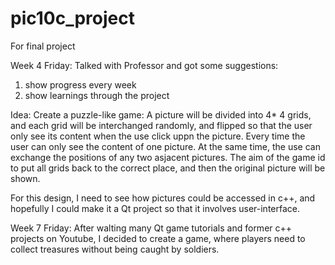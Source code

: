 # pic10c_project
For final project

Week 4 Friday:
Talked with Professor and got some suggestions:
1.  show progress every week
2.  show learnings through the project

Idea:
Create a puzzle-like game: A picture will be divided into 4* 4 grids, and each grid will be interchanged randomly, and flipped so that the user only see its content when the use click uppn the picture. Every time the user can only see the content of one picture. At the same time, the use can exchange the positions of any two asjacent pictures. The aim of the game id to put all grids back to the correct place, and then the original picture will be shown.

For this design, I need to see how pictures could be accessed in c++, and hopefully I could make it a Qt project so that it involves user-interface. 



Week 7 Friday:
After walting many Qt game tutorials and former c++ projects on Youtube, I decided to create a game, where players need to collect treasures without being caught by soldiers.

